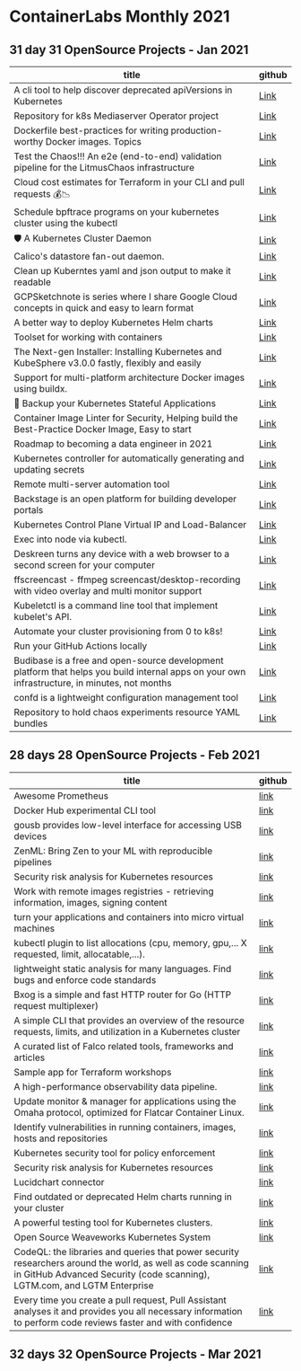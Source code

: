 # ContainerLabs Monthly 2021 

## 31 day 31 OpenSource Projects - Jan 2021 



| title                                                                                            	| github                                                  	|
|--------------------------------------------------------------------------------------------------	|---------------------------------------------------------	|
| A cli tool to help discover deprecated apiVersions in Kubernetes                                 	| [Link](https://github.com/FairwindsOps/pluto)                   	|
| Repository for k8s Mediaserver Operator project                                                  	| [Link](https://github.com/kubealex/k8s-mediaserver-operator)    	|
| Dockerfile best-practices for writing production-worthy Docker images. Topics                    	| [Link](https://github.com/hexops/dockerfile)                   	|
| Test the Chaos!!! An e2e (end-to-end) validation pipeline for the LitmusChaos infrastructure     	|[Link](https://github.com/litmuschaos/litmus-e2e)              	|
| Cloud cost estimates for Terraform in your CLI and pull requests  💰📉                             	| [Link](https://github.com/infracost/infracost)                  	|
| Schedule bpftrace programs on your kubernetes cluster using the kubectl                          	| [Link](https://github.com/iovisor/kubectl-trace)               	|
| 🛡️  A Kubernetes Cluster Daemon                                                                   	| [Link](https://github.com/appscode/kubed)                   	|
| Calico's datastore fan-out daemon.                                                               	| [Link](https://github.com/projectcalico/typha)                  	|
| Clean up Kuberntes yaml and json output to make it readable                                      	| [Link](https://github.com/itaysk/kubectl-neat)                  	|
| GCPSketchnote is series where I share Google Cloud concepts in quick and easy to learn format    	| [Link](https://github.com/priyankavergadia/GCPSketchnote)       	|
| A better way to deploy Kubernetes Helm charts                                                    	| [Link](https://github.com/replicatedhq/ship)                   	|
| Toolset for working with containers                                                              	| [Link](https://github.com/krane/krane)                          	|
| The Next-gen Installer: Installing Kubernetes and KubeSphere v3.0.0 fastly, flexibly and easily  	| [Link](https://github.com/kubesphere/kubekey)                   	|
| Support for multi-platform architecture Docker images using buildx.                              	| [Link](https://github.com/raspbernetes/multi-arch-images)       	|
| 🛅  Backup your Kubernetes Stateful Applications                                                  	| [Link](https://github.com/stashed/stash)                       	|
| Container Image Linter for Security, Helping build the Best-Practice Docker Image, Easy to start 	| [Link](https://github.com/goodwithtech/dockle)                  	|
| Roadmap to becoming a data engineer in 2021                                                      	| [Link](https://github.com/datastacktv/data-engineer-roadmap)    	|
| Kubernetes controller for automatically generating and updating secrets                          	| [Link](https://github.com/mittwald/kubernetes-secret-generator) 	|
| Remote multi-server automation tool                                                              	| [Link](https://github.com/capistrano/capistrano)                	|
| Backstage is an open platform for building developer portals                                      | [Link](https://github.com/backstage/backstage)                     |
| Kubernetes Control Plane Virtual IP and Load-Balancer                                             | [Link](https://github.com/plunder-app/kube-vip)                   |
| Exec into node via kubectl.                                                                      | [Link](https://github.com/kvaps/kubectl-node-shell )             |
| Deskreen turns any device with a web browser to a second screen for your computer                 | [Link](https://github.com/pavlobu/deskreen)  |
| ffscreencast - ffmpeg screencast/desktop-recording with video overlay and multi monitor support   | [Link](https://github.com/cytopia/ffscreencast )  |
| Kubeletctl is a command line tool that implement kubelet's API.                                   | [Link]( https://github.com/cyberark/kubeletctl)  |
| Automate your cluster provisioning from 0 to k8s!                                                 | [Link](https://github.com/kubealex/libvirt-k8s-provisioner)  | 
|  Run your GitHub Actions locally                                                                  | [Link](https://github.com/nektos/act)|
| Budibase is a free and open-source development platform that helps you build internal apps on your own infrastructure, in minutes, not months | [Link](https://github.com/Budibase/budibase)| 
| confd is a lightweight configuration management tool  | [Link](https://github.com/kelseyhightower/confd ) |
| Repository to hold chaos experiments resource YAML bundles   | [Link](https://github.com/litmuschaos/chaos-charts)|




## 28 days 28 OpenSource Projects - Feb 2021 


| title                                                                                          | github                                                     |
|------------------------------------------------------------------------------------------------|------------------------------------------------------------|
|  Awesome Prometheus                                                                            | [link](https://github.com/roaldnefs/awesome-prometheus)    |
| Docker Hub experimental CLI tool                                                               | [link](https://github.com/docker/hub-tool)                 |
| gousb provides low-level interface for accessing USB devices                                   | [link](https://github.com/google/gousb)                    |
| ZenML: Bring Zen to your ML with reproducible pipelines                                        | [link](https://github.com/maiot-io/zenml)                  |
|   Security risk analysis for Kubernetes resources                                              | [link](https://github.com/controlplaneio/kubesec)          |
| Work with remote images registries - retrieving information, images, signing content           | [link](https://github.com/containers/skopeo)               |
| turn your applications and containers into micro virtual machines                              | [link](https://github.com/vorteil/vorteil)                 |
| kubectl plugin to list allocations (cpu, memory, gpu,... X requested, limit, allocatable,...). | [link](https://github.com/davidB/kubectl-view-allocations) |
| lightweight static analysis for many languages. Find bugs and enforce code standards           | [link](https://github.com/returntocorp/semgrep)            |
| Bxog is a simple and fast HTTP router for Go (HTTP request multiplexer)                        |  [link](https://github.com/claygod/Bxog)                   |                                                                                                                      | Detect compliance and security violations across Infrastructure as Code to mitigate risk before provisioning cloud native infrastructure.| [link](https://github.com/accurics/terrascan)                    |
| A simple CLI that provides an overview of the resource requests, limits, and utilization in a Kubernetes cluster           | [link](https://github.com/ahmetb/kubectx)                                                                                                 |
|  A curated list of Falco related tools, frameworks and articles                   | [link](https://github.com/developer-guy/awesome-falco )  |                                                |
| Sample app for Terraform workshops                                                                  | [link](https://github.com/hashicorp/hashicat-azure)                                                   | Autogenerate RBAC policies based on Kubernetes audit logs.      | [link](https://github.com/liggitt/audit2rbac)
| A high-performance observability data pipeline.                 | [link](https://github.com/timberio/vector)                                                |
|  Update monitor & manager for applications using the Omaha protocol, optimized for Flatcar Container Linux.                                                             | [link](https://github.com/kinvolk/nebraska)                                                     |
|  Identify vulnerabilities in running containers, images, hosts and repositories                                                                                               | [link]( https://github.com/deepfence/ThreatMapper)                                                     |
|   Kubernetes security tool for policy enforcement                                           | [link]( https://github.com/cruise-automation/k-rail )    |                                                 | Develop Kubernetes apps iteratively with Docker-Compose. | [Link](https://github.com/appvia/kev )
|     Security risk analysis for Kubernetes resources                                                                                      | [link]( https://github.com/controlplaneio/kubectl-kubesec )                                                     |
|   Lucidchart connector                                                                                              | [link](https://github.com/marketplace/lucidchart-connector)                                                    |
|   Find outdated or deprecated Helm charts running in your cluster                                                                                             | [link](https://github.com/FairwindsOps/nova)                                                    |
|  A powerful testing tool for Kubernetes clusters.                                                            | [link]( https://github.com/powerfulseal/powerfulseal)                                                     |
|   Open Source Weaveworks Kubernetes System                                                     | [link](https://github.com/weaveworks/wksctl)                                                    |
|    CodeQL: the libraries and queries that power security researchers around the world, as well as code scanning in GitHub Advanced Security (code scanning), LGTM.com, and LGTM Enterprise                                                                                            | [link]( https://github.com/github/codeql)                                                     | Every time you create a pull request, Pull Assistant analyses it and provides you all necessary information to perform code reviews faster and with confidence 
|  Every time you create a pull request, Pull Assistant analyses it and provides you all necessary information to perform code reviews faster and with confidence                                                                                               | [link](https://github.com/marketplace/pull-assistant)                                                   |



## 32 days 32 OpenSource Projects - Mar 2021 








